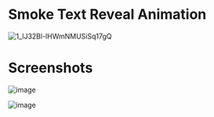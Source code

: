 # Smoke Text Reveal Animation

![1_lJ32Bl-lHWmNMUSiSq17gQ](https://user-images.githubusercontent.com/72864817/171863780-16f7afb7-32a5-4547-a427-23c8a8ed0524.png)

# Screenshots

![image](https://user-images.githubusercontent.com/72864817/173185924-e8b3638a-6926-4f38-9212-2d813f4be381.png)

![image](https://user-images.githubusercontent.com/72864817/173185968-711711f0-0702-479f-a509-a7548400c3c0.png)
